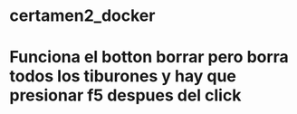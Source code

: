 # certamen2_docker
# Funciona  el botton borrar pero borra todos los tiburones y  hay que presionar f5 despues del click
